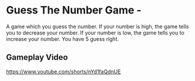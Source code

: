# Guess The Number Game - 

A game which you guess the number. If your number is high, the game tells you to decrease your number. 
If your number is low, the game tells you to increase your number. You have 5 guess right. 

## Gameplay Video

https://www.youtube.com/shorts/nYd1faQdnUE
